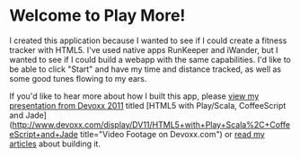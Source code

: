 Welcome to Play More!
=====================

I created this application because I wanted to see if I could create a fitness tracker with HTML5. I've used native apps RunKeeper and iWander, but I wanted to see if I could build a webapp with the same capabilities. I'd like to be able to click "Start" and have my time and distance tracked, as well as some good tunes flowing to my ears.

If you'd like to hear more about how I built this app, please [view my presentation from Devoxx 2011](http://www.slideshare.net/mraible/html5-with-play-scala-coffeescript-and-jade-devoxx-2011 "Slideshare Presentation") titled [HTML5 with Play/Scala, CoffeeScript and Jade](http://www.devoxx.com/display/DV11/HTML5+with+Play+Scala%2C+CoffeeScript+and+Jade title="Video Footage on Devoxx.com") or [read my articles](http://raibledesigns.com/rd/tags/devoxx2011) about building it.